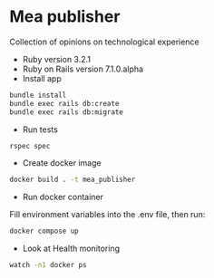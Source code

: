 # Mea publisher
Collection of opinions on technological experience

* Ruby version
3.2.1
* Ruby on Rails version
7.1.0.alpha
* Install app
```bash
bundle install 
bundle exec rails db:create
bundle exec rails db:migrate
```
* Run tests
```bash
rspec spec
```
* Create docker image
```bash
docker build . -t mea_publisher
```
* Run docker container

Fill environment variables into the .env file, then run:
```bash
docker compose up
```
* Look at Health monitoring
```bash
watch -n1 docker ps
```
